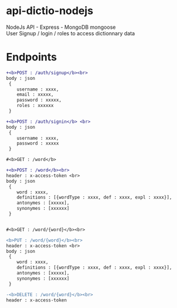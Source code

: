 # api-dictio-nodejs

NodeJs API - Express - MongoDB mongoose <br>
User Signup / login / roles to access dictionnary data


# Endpoints
```diff
+<b>POST : /auth/signup</b><br>
body : json
 {
    username : xxxx,
    email : xxxxx,
    password : xxxxx,
    roles : xxxxxx
 }

+<b>POST : /auth/signin</b> <br>
body : json
 {
    username : xxxx,
    password : xxxxx
 }

#<b>GET : /word</b>

+<b>POST : /word</b><br>
header : x-access-token <br>
body : json
 {
    word : xxxx,
    definitions : [{wordType : xxxx, def : xxxx, expl : xxxx}],
    antonymes : [xxxxx],
    synonymes : [xxxxxx]
 }


#<b>GET : /word/{word}</b><br>

<b>PUT : /word/{word}</b><br>
header : x-access-token <br>
body : json
 {
    word : xxxx,
    definitions : [{wordType : xxxx, def : xxxx, expl : xxxx}],
    antonymes : [xxxxx],
    synonymes : [xxxxxx]
 }

-<b>DELETE : /word/{word}</b><br>
header : x-access-token
```